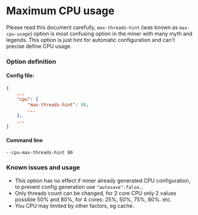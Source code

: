 # Maximum CPU usage

Please read this document carefully, `max-threads-hint` (was known as `max-cpu-usage`) option is most confusing option in the miner with many myth and legends.
This option is just hint for automatic configuration and can't precise define CPU usage.

### Option definition
#### Config file:
```json
{
    ...
    "cpu": {
        "max-threads-hint": 80,
        ...
    },
    ...
}
```

#### Command line
`--cpu-max-threads-hint 80`

### Known issues and usage

* This option has no effect if miner already generated CPU configuration, to prevent config generation use `"autosave":false,`.
* Only threads count can be changed, for 2 core CPU only 2 values possible 50% and 80%, for 4 cores: 25%, 50%, 75%, 80%. etc. 
* You CPU may limited by other factors, eg cache.

